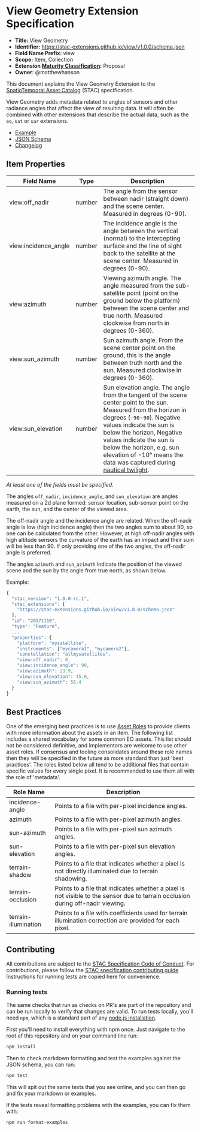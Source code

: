 # View Geometry Extension Specification

- **Title:** View Geometry
- **Identifier:** <https://stac-extensions.github.io/view/v1.0.0/schema.json>
- **Field Name Prefix:** view
- **Scope:** Item, Collection
- **Extension [Maturity Classification](https://github.com/radiantearth/stac-spec/tree/master/extensions.md#extension-maturity):** Proposal
- **Owner**: @matthewhanson

This document explains the View Geometry Extension to the
[SpatioTemporal Asset Catalog](https://github.com/radiantearth/stac-spec) (STAC) specification.

View Geometry adds metadata related to 
angles of sensors and other radiance angles that affect the view of resulting data. It will often be combined with other 
extensions that describe the actual data, such as the `eo`, `sat` or `sar` extensions.

- [Example](examples/item.json)
- [JSON Schema](json-schema/schema.json)
- [Changelog](./CHANGELOG.md)

## Item Properties

| Field Name           | Type                     | Description |
| -------------------- | ------------------------ | ----------- |
| view:off_nadir       | number               | The angle from the sensor between nadir (straight down) and the scene center. Measured in degrees (0-90). |
| view:incidence_angle | number               | The incidence angle is the angle between the vertical (normal) to the intercepting surface and the line of sight back to the satellite at the scene center. Measured in degrees (0-90). |
| view:azimuth         | number               | Viewing azimuth angle. The angle measured from the sub-satellite point (point on the ground below the platform) between the scene center and true north. Measured clockwise from north in degrees (0-360). |
| view:sun_azimuth     | number               | Sun azimuth angle. From the scene center point on the ground, this is the angle between truth north and the sun. Measured clockwise in degrees (0-360). |
| view:sun_elevation   | number               | Sun elevation angle. The angle from the tangent of the scene center point to the sun. Measured from the horizon in degrees (`-90`-`90`). Negative values indicate the sun is below the horizon, Negative values indicate the sun is below the horizon, e.g. sun elevation of -10° means the data was captured during [nautical twilight](https://www.timeanddate.com/astronomy/different-types-twilight.html). |

*At least one of the fields must be specified.*

The angles `off_nadir`, `incidence_angle`, and `sun_elevation` are angles measured on a 2d plane formed: sensor location, 
sub-sensor point on the earth, the sun, and the center of the viewed area.

The off-nadir angle and the incidence angle are related. When the off-nadir angle is low (high incidence angle) then the 
two angles sum to about 90, so one can be calculated from the other. However, at high off-nadir angles with high altitude 
sensors the curvature of the earth has an impact and their sum will be less than 90. If only providing one of the two angles, 
the off-nadir angle is preferred.

The angles `azimuth` and `sun_azimuth` indicate the position of the viewed scene and the sun by the angle from true north, as shown below.

Example:
```js
{
  "stac_version": "1.0.0-rc.1",
  "stac_extensions": [
    "https://stac-extensions.github.io/view/v1.0.0/schema.json"
  ],
  "id": "20171110",
  "type": "Feature",
  ...
  "properties": {
    "platform": "mysatellite",
    "instruments": ["mycamera1", "mycamera2"],
    "constellation": "allmysatellites",
    "view:off_nadir": 0,
    "view:incidence_angle": 90,
    "view:azimuth": 23.9,
    "view:sun_elevation": 45.0,
    "view:sun_azimuth": 56.4
  }
}
```

## Best Practices

One of the emerging best practices is to use [Asset Roles](https://github.com/radiantearth/stac-spec/tree/master/item-spec/item-spec.md#asset-roles)
to provide clients with more information about the assets in an item. The following list includes a shared vocabulary for some common EO assets. 
This list should not be considered definitive, and implementors are welcome to use other asset roles. If consensus and tooling consolidates around
these role names then they will be specified in the future as more standard than just 'best practices'. The roles listed below
all tend to be additional files that contain specific values for every single pixel. It is recommended to use them all with the role of 'metadata'.

| Role Name | Description                                                            |
| --------- | ---------------------------------------------------------------------- |
| incidence-angle | Points to a file with per-pixel incidence angles. |
| azimuth | Points to a file with per-pixel azimuth angles. |
| sun-azimuth | Points to a file with per-pixel sun azimuth angles. |
| sun-elevation | Points to a file with per-pixel sun elevation angles. |
| terrain-shadow | Points to a file that indicates whether a pixel is not directly illuminated due to terrain shadowing. |
| terrain-occlusion | Points to a file that indicates whether a pixel is not visible to the sensor due to terrain occlusion during off-nadir viewing. |
| terrain-illumination | Points to a file with coefficients used for terrain illumination correction are provided for each pixel. |

## Contributing

All contributions are subject to the
[STAC Specification Code of Conduct](https://github.com/radiantearth/stac-spec/blob/master/CODE_OF_CONDUCT.md).
For contributions, please follow the
[STAC specification contributing guide](https://github.com/radiantearth/stac-spec/blob/master/CONTRIBUTING.md) Instructions
for running tests are copied here for convenience.

### Running tests

The same checks that run as checks on PR's are part of the repository and can be run locally to verify that changes are valid. 
To run tests locally, you'll need `npm`, which is a standard part of any [node.js installation](https://nodejs.org/en/download/).

First you'll need to install everything with npm once. Just navigate to the root of this repository and on 
your command line run:
```bash
npm install
```

Then to check markdown formatting and test the examples against the JSON schema, you can run:
```bash
npm test
```

This will spit out the same texts that you see online, and you can then go and fix your markdown or examples.

If the tests reveal formatting problems with the examples, you can fix them with:
```bash
npm run format-examples
```
